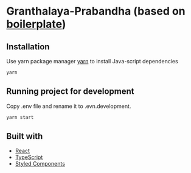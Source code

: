 #  Granthalaya-Prabandha (based on [boilerplate](https://github.com/Mannvender/react-typescript-boilerplate))

## Installation

Use yarn package manager [yarn](https://classic.yarnpkg.com/en/docs/install/#debian-stable) to install Java-script dependencies

```sh
yarn
```

## Running project for development

Copy .env file and rename it to .evn.development.
```sh
yarn start
```

## Built with
* [React](https://reactjs.org/)
* [TypeScript](https://github.com/microsoft/TypeScript)
* [Styled Components](https://styled-components.com/)

